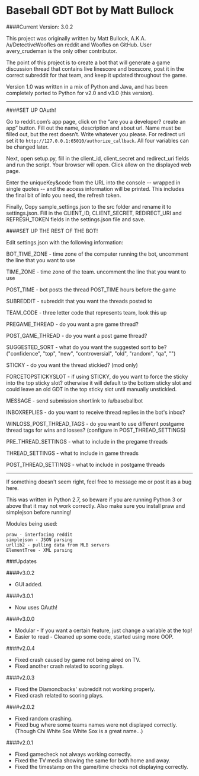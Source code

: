 Baseball GDT Bot by Matt Bullock
=====================================

####Current Version: 3.0.2

This project was originally written by Matt Bullock,
	A.K.A. /u/DetectiveWoofles on reddit and Woofles on GitHub.
	User avery_crudeman is the only other contributor.
	
The point of this project is to create a bot that will generate a
	game discussion thread that contains live linescore and boxscore,
	post it in the correct subreddit for that team, and keep it
	updated throughout the game.
	
Version 1.0 was written in a mix of Python and Java, and has been
	completely ported to Python for v2.0 and v3.0 (this version).

---

####SET UP OAuth!

Go to reddit.com’s app page, click on the “are you a developer? create an app” button. Fill out the name, description and about url. Name must be filled out, but the rest doesn’t. Write whatever you please. For redirect uri set it to `http://127.0.0.1:65010/authorize_callback`. All four variables can be changed later.

Next, open setup.py, fill in the client_id, client_secret and redirect_uri fields and run the script. Your browser will open. Click allow on the displayed web page. 

Enter the uniqueKey&code from the URL into the console -- wrapped in single quotes -- and the access information will be printed. This includes the final bit of info you need, the refresh token.

Finally, Copy sample_settings.json to the src folder and rename it to settings.json. Fill in the CLIENT_ID, CLIENT_SECRET, REDIRECT_URI and REFRESH_TOKEN fields in the settings.json file and save. 

####SET UP THE REST OF THE BOT!

Edit settings.json with the following information:

BOT_TIME_ZONE - time zone of the computer running the bot, uncomment the line that you want to use

TIME_ZONE - time zone of the team. uncomment the line that you want to use

POST_TIME - bot posts the thread POST_TIME hours before the game

SUBREDDIT - subreddit that you want the threads posted to

TEAM_CODE - three letter code that represents team, look this up

PREGAME_THREAD - do you want a pre game thread?

POST_GAME_THREAD - do you want a post game thread?

SUGGESTED_SORT - what do you want the suggested sort to be? ("confidence", "top", "new", "controversial", "old", "random", "qa", "")

STICKY - do you want the thread stickied? (mod only)

FORCETOPSTICKYSLOT - if using STICKY, do you want to force the sticky into the top sticky slot? otherwise it will default to the bottom sticky slot and could leave an old GDT in the top sticky slot until manually unstickied. 

MESSAGE - send submission shortlink to /u/baseballbot

INBOXREPLIES - do you want to receive thread replies in the bot's inbox?

WINLOSS_POST_THREAD_TAGS - do you want to use different postgame thread tags for wins and losses? (configure in POST_THREAD_SETTINGS)

PRE_THREAD_SETTINGS - what to include in the pregame threads

THREAD_SETTINGS - what to include in game threads

POST_THREAD_SETTINGS - what to include in postgame threads
	
---	

If something doesn't seem right, feel free to message me or post it as a bug here.
	
This was written in Python 2.7, so beware if you are running Python 3 or
	above that it may not work correctly. Also make sure you install
	praw and simplejson before running!
	
Modules being used:

	praw - interfacing reddit
	simplejson - JSON parsing
	urllib2 - pulling data from MLB servers
	ElementTree - XML parsing

###Updates

####v3.0.2
* GUI added. 

####v3.0.1
* Now uses OAuth!

####v3.0.0
* Modular - If you want a certain feature, just change a variable at the top!
* Easier to read - Cleaned up some code, started using more OOP.

####v2.0.4
* Fixed crash caused by game not being aired on TV.
* Fixed another crash related to scoring plays.

####v2.0.3
* Fixed the Diamondbacks' subreddit not working properly.
* Fixed crash related to scoring plays.

####v2.0.2

* Fixed random crashing.
* Fixed bug where some teams names were not displayed correctly. (Though Chi White Sox White Sox is a great name...)

####v2.0.1

* Fixed gamecheck not always working correctly.
* Fixed the TV media showing the same for both home and away.
* Fixed the timestamp on the game/time checks not displaying correctly.
	
